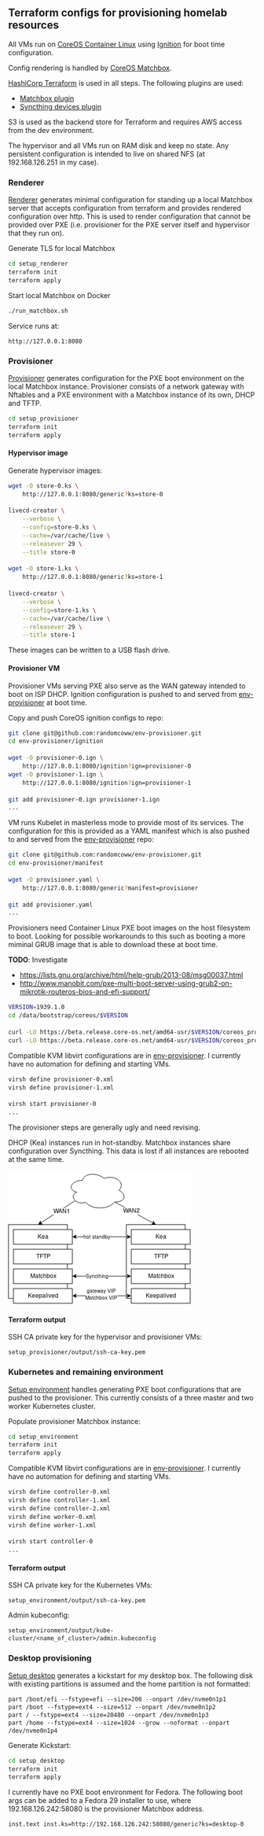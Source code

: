 ## Terraform configs for provisioning homelab resources

All VMs run on [CoreOS Container Linux](https://coreos.com/os/docs/latest/) using [Ignition](https://coreos.com/ignition/docs/latest/) for boot time configuration.

Config rendering is handled by [CoreOS Matchbox](https://github.com/coreos/matchbox/).

[HashiCorp Terraform](https://www.hashicorp.com/products/terraform) is used in all steps. The following plugins are used:
- [Matchbox plugin](https://github.com/coreos/terraform-provider-matchbox)
- [Syncthing devices plugin](https://github.com/randomcoww/terraform-provider-syncthing)

S3 is used as the backend store for Terraform and requires AWS access from the dev environment.

The hypervisor and all VMs run on RAM disk and keep no state. Any persistent configuration is intended to live on shared NFS (at 192.168.126.251 in my case).

### Renderer

[Renderer](setup_renderer) generates minimal configuration for standing up a local Matchbox server that accepts configuration from terraform and provides rendered configuration over http.
This is used to render configuration that cannot be provided over PXE (i.e. provisioner for the PXE server itself and hypervisor that they run on).

Generate TLS for local Matchbox
```bash
cd setup_renderer
terraform init
terraform apply
```

Start local Matchbox on Docker
```bash
./run_matchbox.sh
```

Service runs at:
```
http://127.0.0.1:8080
```

### Provisioner

[Provisioner](setup_provisioner) generates configuration for the PXE boot environment on the local Matchbox instance. Provisioner consists of a network gateway with Nftables and a PXE environment with a Matchbox instance of its own, DHCP and TFTP.

```bash
cd setup_provisioner
terraform init
terraform apply
```

#### Hypervisor image

Generate hypervisor images:
```bash
wget -O store-0.ks \
    http://127.0.0.1:8080/generic?ks=store-0

livecd-creator \
    --verbose \
    --config=store-0.ks \
    --cache=/var/cache/live \
    --releasever 29 \
    --title store-0

wget -O store-1.ks \
    http://127.0.0.1:8080/generic?ks=store-1

livecd-creator \
    --verbose \
    --config=store-1.ks \
    --cache=/var/cache/live \
    --releasever 29 \
    --title store-1
```
These images can be written to a USB flash drive.

#### Provisioner VM

Provisioner VMs serving PXE also serve as the WAN gateway intended to boot on ISP DHCP. Ignition configuration is pushed to and served from [env-provisioner](https://github.com/randomcoww/env-provisioner) at boot time.

Copy and push CoreOS ignition configs to repo:
```bash
git clone git@github.com:randomcoww/env-provisioner.git
cd env-provisioner/ignition

wget -O provisioner-0.ign \
    http://127.0.0.1:8080/ignition?ign=provisioner-0
wget -O provisioner-1.ign \
    http://127.0.0.1:8080/ignition?ign=provisioner-1
    
git add provisioner-0.ign provisioner-1.ign
...
```

VM runs Kubelet in masterless mode to provide most of its services. The configuration for this is provided as a YAML manifest which is also pushed to and served from the [env-provisioner](https://github.com/randomcoww/env-provisioner) repo:

```bash
git clone git@github.com:randomcoww/env-provisioner.git
cd env-provisioner/manifest

wget -O provisioner.yaml \
    http://127.0.0.1:8080/generic?manifest=provisioner
    
git add provisioner.yaml
...
```

Provisioners need Container Linux PXE boot images on the host filesystem to boot. Looking for possible workarounds to this such as booting a more miminal GRUB image that is able to download these at boot time.

**TODO**: Investigate
* https://lists.gnu.org/archive/html/help-grub/2013-08/msg00037.html
* http://www.manobit.com/pxe-multi-boot-server-using-grub2-on-mikrotik-routeros-bios-and-efi-support/

```bash
VERSION=1939.1.0
cd /data/bootstrap/coreos/$VERSION

curl -LO https://beta.release.core-os.net/amd64-usr/$VERSION/coreos_production_pxe.vmlinuz
curl -LO https://beta.release.core-os.net/amd64-usr/$VERSION/coreos_production_pxe_image.cpio.gz
```

Compatible KVM libvirt configurations are in [env-provisioner](https://github.com/randomcoww/env-provisioner). I currently have no automation for defining and starting VMs.
```bash
virsh define provisioner-0.xml
virsh define provisioner-1.xml

virsh start provisioner-0
...
```

The provisioner steps are generally ugly and need revising.

DHCP (Kea) instances run in hot-standby. Matchbox instances share configuration over Syncthing. This data is lost if all instances are rebooted at the same time.

![provisioner](images/provisioner.png)

#### Terraform output

SSH CA private key for the hypervisor and provisioner VMs:
```
setup_provisioner/output/ssh-ca-key.pem
```

### Kubernetes and remaining environment

[Setup environment](setup_environment) handles generating PXE boot configurations that are pushed to the provisioner. This currently consists of a three master and two worker Kubernetes cluster.

Populate provisioner Matchbox instance:
```bash
cd setup_environment
terraform init
terraform apply
```

Compatible KVM libvirt configurations are in [env-provisioner](https://github.com/randomcoww/env-provisioner). I currently have no automation for defining and starting VMs.
```bash
virsh define controller-0.xml
virsh define controller-1.xml
virsh define controller-2.xml
virsh define worker-0.xml
virsh define worker-1.xml

virsh start controller-0
...
```

#### Terraform output

SSH CA private key for the Kubernetes VMs:
```
setup_environment/output/ssh-ca-key.pem
```

Admin kubeconfig:
```
setup_environment/output/kube-cluster/<name_of_cluster>/admin.kubeconfig
```

### Desktop provisioning

[Setup desktop](setup_desktop) generates a kickstart for my desktop box. The following disk with existing partitions is assumed and the home partition is not formatted:

```
part /boot/efi --fstype=efi --size=200 --onpart /dev/nvme0n1p1
part /boot --fstype=ext4 --size=512 --onpart /dev/nvme0n1p2
part / --fstype=ext4 --size=20480 --onpart /dev/nvme0n1p3
part /home --fstype=ext4 --size=1024 --grow --noformat --onpart /dev/nvme0n1p4
```

Generate Kickstart:
```bash
cd setup_desktop
terraform init
terraform apply
```

I currently have no PXE boot environment for Fedora. The following boot args can be added to a Fedora 29 installer to use, where 192.168.126.242:58080 is the provisioner Matchbox address.
```
inst.text inst.ks=http://192.168.126.242:58080/generic?ks=desktop-0
```

